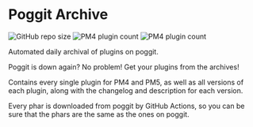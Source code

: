 # Poggit Archive
![GitHub repo size](https://img.shields.io/github/repo-size/diamond-gold/poggitArchive?label=Total%20Size)
![PM4 plugin count](https://img.shields.io/github/directory-file-count/diamond-gold/poggitArchive/pm4?label=PM4%20plugins)
![PM4 plugin count](https://img.shields.io/github/directory-file-count/diamond-gold/poggitArchive/pm5?label=PM5%20plugins)

Automated daily archival of plugins on poggit.

Poggit is down again? No problem! Get your plugins from the archives!

Contains every single plugin for PM4 and PM5, as well as all versions of each plugin, along with the changelog and description for each version.

Every phar is downloaded from poggit by GitHub Actions, so you can be sure that the phars are the same as the ones on poggit.